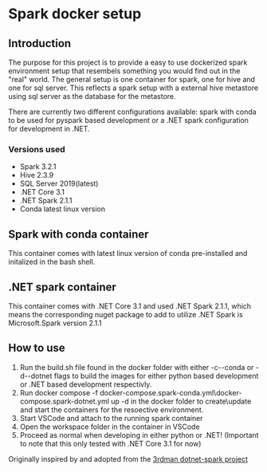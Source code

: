 # Spark docker setup
## Introduction
The purpose for this project is to provide a easy to use dockerized spark environment setup that resembels something you would find out in the "real" world.
The general setup is one container for spark, one for hive and one for sql server. This reflects a spark setup with a external hive metastore using sql server as the
database for the metastore.

There are currently two different configurations available: spark with conda to be used for pyspark based development or a .NET spark configuration for development
in .NET.

### Versions used
* Spark 3.2.1
* Hive 2.3.9
* SQL Server 2019(latest)
* .NET Core 3.1
* .NET Spark 2.1.1
* Conda latest linux version

## Spark with conda container
This container comes with latest linux version of conda pre-installed and initalized in the bash shell.

## .NET spark container
This container comes with .NET Core 3.1 and used .NET Spark 2.1.1, which means the corresponding nuget package to add to utilize .NET Spark is 
Microsoft.Spark version 2.1.1


## How to use
1. Run the build.sh file found in the docker folder with either -c\--conda or -d\--dotnet flags to build the images for either python based development or
   .NET based development respectivly.
2. Run docker compose -f docker-compose.spark-conda.yml\docker-compose.spark-dotnet.yml up -d in the docker folder to create\update and start the containers for
   the resoective environment.
3. Start VSCode and attach to the running spark container
4. Open the workspace folder in the container in VSCode
5. Proceed as normal when developing in either python or .NET! (Important to note that this only tested with .NET Core 3.1 for now)



Originally inspired by and adopted from the [3rdman dotnet-spark project](https://github.com/indy-3rdman/docker-dotnet-spark)
